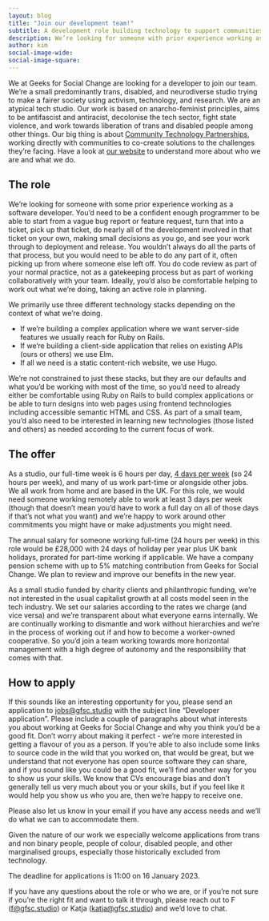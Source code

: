 ```yaml
---
layout: blog
title: "Join our development team!"
subtitle: A development role building technology to support communities
description: We’re looking for someone with prior experience working as a software developer to collaborate with our design team and community groups, co-creating solutions to the challenges they face.
author: kim
social-image-wide: 
social-image-square: 
---
```


We at Geeks for Social Change are looking for a developer to join our team. We’re a small predominantly trans, disabled, and neurodiverse studio trying to make a fairer society using activism, technology, and research. We are an atypical tech studio. Our work is based on anarcho-feminist principles, aims to be antifascist and antiracist, decolonise the tech sector, fight state violence, and work towards liberation of trans and disabled people among other things. Our big thing is about [Community Technology Partnerships](https://gfsc.studio/2022/10/11/national-network-community-technology-partnerships.html), working directly with communities to co-create solutions to the challenges they’re facing. Have a look at [our website](https://gfsc.studio/) to understand more about who we are and what we do.

## The role

We’re looking for someone with some prior experience working as a software developer. You’d need to be a confident enough programmer to be able to start from a vague bug report or feature request, turn that into a ticket, pick up that ticket, do nearly all of the development involved in that ticket on your own, making small decisions as you go, and see your work through to deployment and release. You wouldn’t always do all the parts of that process, but you would need to be able to do any part of it, often picking up from where someone else left off. You do code review as part of your normal practice, not as a gatekeeping process but as part of working collaboratively with your team. Ideally, you’d also be comfortable helping to work out what we’re doing, taking an active role in planning.

We primarily use three different technology stacks depending on the context of what we’re doing. 

- If we’re building a complex application where we want server-side features we usually reach for Ruby on Rails.
- If we’re building a client-side application that relies on existing APIs (ours or others) we use Elm.
- If all we need is a static content-rich website, we use Hugo.

We’re not constrained to just these stacks, but they are our defaults and what you’d be working with most of the time, so you’d need to already either be comfortable using Ruby on Rails to build complex applications or be able to turn designs into web pages using frontend technologies including accessible semantic HTML and CSS. As part of a small team, you’d also need to be interested in learning new technologies (those listed and others) as needed according to the current focus of work.

## The offer

As a studio, our full-time week is 6 hours per day, [4 days per week](https://www.4dayweek.co.uk/) (so 24 hours per week), and many of us work part-time or alongside other jobs. We all work from home and are based in the UK. For this role, we would need someone working remotely able to work at least 3 days per week (though that doesn’t mean you’d have to work a full day on all of those days if that’s not what you want) and we’re happy to work around other commitments you might have or make adjustments you might need.

The annual salary for someone working full-time (24 hours per week) in this role would be £28,000 with 24 days of holiday per year plus UK bank holidays, prorated for part-time working if applicable. We have a company pension scheme with up to 5% matching contribution from Geeks for Social Change. We plan to review and improve our benefits in the new year.

As a small studio funded by charity clients and philanthropic funding, we’re not interested in the usual capitalist growth at all costs model seen in the tech industry. We set our salaries according to the rates we charge (and vice versa) and we’re transparent about what everyone earns internally. We are continually working to dismantle and work without hierarchies and we’re in the process of working out if and how to become a worker-owned cooperative. So you’d join a team working towards more horizontal management with a high degree of autonomy and the responsibility that comes with that.

## How to apply

If this sounds like an interesting opportunity for you, please send an application to jobs@gfsc.studio with the subject line “Developer application”. Please include a couple of paragraphs about what interests you about working at Geeks for Social Change and why you think you’d be a good fit. Don’t worry about making it perfect - we’re more interested in getting a flavour of you as a person. If you’re able to also include some links to source code in the wild that you worked on, that would be great, but we understand that not everyone has open source software they can share, and if you sound like you could be a good fit, we’ll find another way for you to show us your skills. We know that CVs encourage bias and don’t generally tell us very much about you or your skills, but if you feel like it would help you show us who you are, then we’re happy to receive one.

Please also let us know in your email if you have any access needs and we’ll do what we can to accommodate them.

Given the nature of our work we especially welcome applications from trans and non binary people, people of colour, disabled people, and other marginalised groups, especially those historically excluded from technology.

The deadline for applications is 11:00 on 16 January 2023.

If you have any questions about the role or who we are, or if you’re not sure if you’re the right fit and want to talk it through, please reach out to F (f@gfsc.studio) or Katja (katja@gfsc.studio) and we’d love to chat.

